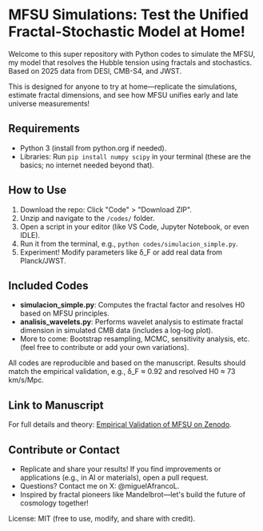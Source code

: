 # MFSU Simulations: Test the Unified Fractal-Stochastic Model at Home!

Welcome to this super repository with Python codes to simulate the MFSU, my model that resolves the Hubble tension using fractals and stochastics. Based on 2025 data from DESI, CMB-S4, and JWST.

This is designed for anyone to try at home—replicate the simulations, estimate fractal dimensions, and see how MFSU unifies early and late universe measurements!

## Requirements
- Python 3 (install from python.org if needed).
- Libraries: Run `pip install numpy scipy` in your terminal (these are the basics; no internet needed beyond that).

## How to Use
1. Download the repo: Click "Code" > "Download ZIP".
2. Unzip and navigate to the `/codes/` folder.
3. Open a script in your editor (like VS Code, Jupyter Notebook, or even IDLE).
4. Run it from the terminal, e.g., `python codes/simulacion_simple.py`.
5. Experiment! Modify parameters like δ_F or add real data from Planck/JWST.

## Included Codes
- **simulacion_simple.py**: Computes the fractal factor and resolves H0 based on MFSU principles.
- **analisis_wavelets.py**: Performs wavelet analysis to estimate fractal dimension in simulated CMB data (includes a log-log plot).
- More to come: Bootstrap resampling, MCMC, sensitivity analysis, etc. (feel free to contribute or add your own variations).

All codes are reproducible and based on the manuscript. Results should match the empirical validation, e.g., δ_F ≈ 0.92 and resolved H0 ≈ 73 km/s/Mpc.

## Link to Manuscript
For full details and theory: [Empirical Validation of MFSU on Zenodo](https://zenodo.org/records/16353348).

## Contribute or Contact
- Replicate and share your results! If you find improvements or applications (e.g., in AI or materials), open a pull request.
- Questions? Contact me on X: @miguelAfrancoL.
- Inspired by fractal pioneers like Mandelbrot—let's build the future of cosmology together!

License: MIT (free to use, modify, and share with credit).
